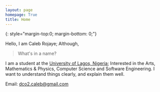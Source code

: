 ```yaml
---
layout: page
homepage: True
title: Home
---
```


{: style="margin-top:0; margin-bottom: 0;"}

Hello, I am Caleb Rojaye; Although,
> What's in a name?

I am a student at the [University of Lagos, Nigeria][1]; Interested in the Arts, Mathematics & Physics, Computer Science and Software Engineering. I want to understand things clearly, and explain them well.

Email: dco2.caleb@gmail.com

[1]: https://www.unilag.edu.ng/
[2]: https://www.google.com/
